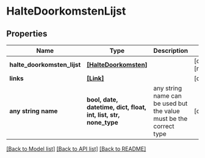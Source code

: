 # HalteDoorkomstenLijst


## Properties
Name | Type | Description | Notes
------------ | ------------- | ------------- | -------------
**halte_doorkomsten_lijst** | [**[HalteDoorkomsten]**](HalteDoorkomsten.md) |  | [optional] [readonly] 
**links** | [**[Link]**](Link.md) |  | [optional] 
**any string name** | **bool, date, datetime, dict, float, int, list, str, none_type** | any string name can be used but the value must be the correct type | [optional]

[[Back to Model list]](../README.md#documentation-for-models) [[Back to API list]](../README.md#documentation-for-api-endpoints) [[Back to README]](../README.md)


